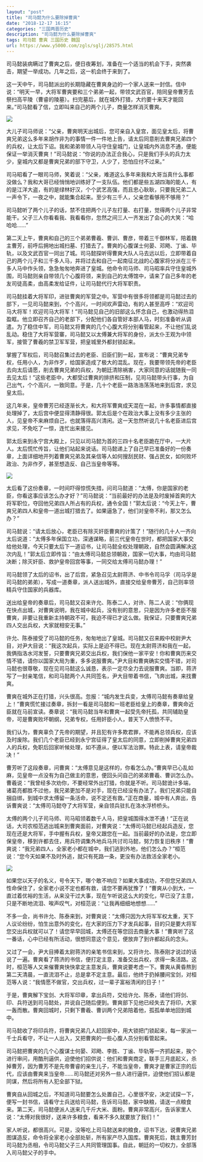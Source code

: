 ```yaml
---
layout: "post"
title: "司马懿为什么要除掉曹爽"
date: "2018-12-17 16:15"
categories: "三国两晋历史"
description: "司马懿为什么要除掉曹爽"
tags: 司马懿 曹爽 三国历史 魏国
url: https://www.y5000.com/zgls/sglj/28575.html
---
```






司马懿装病瞒过了曹爽之后，便日夜筹划，准备在一个适当的机会下手，突然袭击，期望一举成功。几年之后，这一机会终于来到了。

这一天中午，司马懿派出的长期隐藏在曹爽身边的一个家人送来一封信。信中说：“明天一早，大将军曹爽要和三个弟弟一起，带领文武百官，陪同皇帝曹芳去祭扫高平陵（曹睿的陵墓）。扫完墓后，就在城外打猎，大约要十来天才能回来。”司马懿看了信，立即叫来自己的两个儿子，商量怎样消灭曹爽。

![](https://img.y5000.com/uploads/allimg/180209/8-1P209111012963.jpg)

大儿子司马师说：“父亲，曹爽明天出城后，您可亲自入皇宫，面见皇太后，将曹爽兄弟这么多年来胡作非为的事情一件一件地上告，请太后同意削去曹爽兄弟四个的兵权，让太后下诏。我和弟弟带领人马守住皇城门，让皇城内外消息不通，便能保证一举消灭曹爽！”司马懿说：“你说的办法正合我心，只是我们手头的兵力太少，皇城内又都是曹爽兄弟的部下守卫，人少了，恐怕应付不过来。”

司马昭看了一眼司马师，笑着说：“父亲，难道这么多年来我和大哥当真什么事都没做么？我和大哥已经悄悄地训练好了一支队伍。他们都是些五湖四海的能人，有的是江洋大盗，有的是绿林好汉，个个武艺高强，而且忠心耿耿，只要我兄弟二人一声令下，一夜之中，就能集合起来。至少有三千人，父亲您看够用不够用？”

司马懿听了两个儿子的话，禁不住把两个儿子左打量、右打量，觉得两个儿子非常能干。父子三人你看看我、我看看你，忽然之间三人一齐发出了会心的大笑：“哈哈哈&hellip;&hellip;”

第二天上午，曹爽和自己的三个弟弟曹羲、曹训、曹彦，带着三千御林军，陪着魏主曹芳，前呼后拥地出城扫墓、打猎去了。曹爽的心腹谋士何晏、邓飏、丁谧、毕轨，以及文武百官一同出了城。司马懿探听得曹爽大队人马去远以后，立即带着自己的两个儿子和三千多人马，并将过去和自己一起南征北战的心腹家将分派在三千多人马中作头领，急急匆匆地奔进了皇城。他命令司马师、司马昭率兵守住皇城外围，司马懿则亲自带领几个心腹将领，来到自己的太傅馆中，请来了自己多年的老友司徒高柔，由高柔发给证件，让司马懿代行大将军职责。

司马懿挂着大将军印，进驻曹爽的军营之中。军营中有很多将领都是司马懿过去的部下，一见司马懿来到，个个高兴，一时间欢声雷动，有的人甚至高呼：“欢迎司马大将军！欢迎司马大将军！”司马懿见自己的旧部这么怀念自己，也激动得热泪盈眶。他立即召齐自己的老部下，分配他们各自管好本部人马，时刻准备听从调遣。为了稳住中军，司马懿又将曹爽的几个心腹大将分别看管起来，不让他们乱说乱动。稳住了大将军营寨，司马懿又以太傅兼大将军的身份，派太仆王观为中领军，接管了曹羲的禁卫军军营，把皇城里外都封锁起来。

掌握了军权后，司马懿召集过去的老臣、旧臣们到一起，宣布说：“曹爽兄弟专权，任用小人，为非作歹，给国家造成了极大的混乱。现在，我要带领先帝的老臣去向太后请愿，削去曹爽兄弟的兵权，为朝廷清除祸害，大家同意的话就随我一同去见太后！”这些老臣中，大都受过曹爽的排挤和压制，见司马懿带头行事，为自己出气，个个高兴，一致同意。于是，几十个老臣一路浩浩荡荡地来到后宫，求见皇太后。

这几年来，皇帝曹芳已经逐渐长大，和大将军曹爽成天混在一起，许多事情都直接处理掉了，太后宫中便显得清静得很。郭太后是个在政治大事上没有多少主张的人，见皇帝不来麻烦自己，也就落得高兴清闲。这一天忽然听说几十名老臣进后宫求见，不免吃了一惊，连忙出来接见。

郭太后来到永宁宫大殿上，只见以司马懿为首的三四十名老臣跪在厅中，一大片人。太后慌忙传旨，让他们站起来说话。司马懿递上了自己早已准备好的一份奏章，上面详细地开列着曹爽兄弟及其亲信等人如何搜刮民财、强占民女，如何败坏政治、为非作歹，甚至想造反、自己当皇帝等等。

![](https://img.y5000.com/uploads/allimg/180209/8-1P209111053960.jpg)

太后看了这份奏章，一时间吓得惊慌失措，问司马懿道：“太傅，你是国家的老臣，你看这事应该怎么办才好？”司马懿说：“当前最好的办法是及时废掉首爽的大将军职位，夺回他兄弟四人所占有的兵权，通令全国！”郭太后说：“今天上午，曹爽兄弟四人和皇帝一道出城打猎去了。如果逼急了，他们对皇帝不利，那又怎么办？”

司马懿说：“请太后放心，老臣已有除灭奸臣曹爽的计策了！”随行的几十人一齐向太后说道：“太傅多年保国立功，深通谋略，前三代皇帝在世时，都把国家大事交给他处理，今天只要太后下一道诏书，让司马懿全权处理朝政，自然会圆满解决这次内乱！”郭太后立即传旨：“由太傅司马懿总领朝政，国家一切大事，均由司马懿决断；除灭奸臣、救护皇帝回宫等事，一同交给太傅司马懿办理！”

司马懿领了太后的诏书，出了后宫，紧急召见太尉蒋济、中书令司马孚（司马孚是司马懿的弟弟），写成一道奏章，派人送出城外，直接交给皇帝曹芳，自己则率领精兵守住国家的兵器库。

送出给皇帝的奏章后，司马懿又召来许允、陈泰二人，对许、陈二人说：“你俩现在快点出城，对曹爽说明，我在城中起兵，没有别的意思，只是因为许多老臣不服曹爽，非要让我重新主持朝政不可，我迫不得已才这么做。我保证，只要曹爽兄弟四人交出兵权，大家就相安无事。”

许允、陈泰接受了司马懿的任务，匆匆地出了皇城。司马懿又召来殿中校尉尹大目，对尹大目说：“我这次起兵，实际上是迫不得已。现在太尉蒋济和我在一起，我俩指洛水河发誓，只要曹爽兄弟交出兵权，我们保他一家平安！你和曹爽历来交情不错，请你以国家大局为重，多多说服曹爽。”尹大目和曹爽确实交情不错，对司马懿也很尊敬，现在见司马懿这么诚恳，表示一定尽全力去说服曹爽。当即，蒋济写了一封亲笔信，和司马懿两个人共同签名，尹大目带着书信，飞奔出城，来找曹爽。

曹爽在城外正在打猎，兴头很高。忽报：“城内发生兵变，太傅司马懿有奏章给皇上！”曹爽慌忙接过奏章，拆封一看是司马懿和一班老臣给皇上的奏章，曹爽命近臣就在马前宣读。奏章说：“我司马懿当年和曹爽一起受先帝托孤，共同辅助皇帝，可是曹爽败坏朝纲，兄弟专权，任用奸臣小人，普天下人愤愤不平。

我们认为，曹爽辜负了先帝的期望，并且犯有许多欺君罪，不能再总领兵权，应该及时废除。我们几个老臣已经到永宁宫征得了皇太后的同意，立即削掉曹爽兄弟四人的兵权，免职后回家听候处理，如不遵从，便以军法治罪。特此上表，请皇帝裁决！”

曹芳听了这段奏章，问曹爽：“太傅意见是这样的，你看怎么办。”曹爽早已心乱如麻，见皇帝一点没有为自己做主的意思，便回头问自己的弟弟曹羲、曹训怎么办。曹羲说：“我曾经多次劝你，不要经常外出打猎，你就是不听。司马懿诡计多端，诸葛亮都胜不过他，我兄弟更加不是对手，现在已经没有办法了。我们兄弟只能自捆自绑，到城中求太傅留一条活命，说不定还有救。”正在商量，城中有人奔出，告诉曹爽说：“太傅司马懿夺了大将军营，亲自领兵驻扎在洛水浮桥桥头。

太傅的两个儿子司马师、司马昭领着数千人马，把皇城围得水泄不通！”正在说话，大司农桓范逃出城来到曹爽面前，对曹爽说：“太傅司马懿已经起兵造反，您现在还是大将军，手中握有兵权，皇帝又跟您在一起。当前最好的办法是，您立即保皇帝，移到许都去住，用兵符调集外地兵马共讨司马懿，努力恢复旧秩序！”曹爽说：“我兄弟四人，全家老小都在城中，我们逃到外地，他们怎么办？”桓范说：“您今天如果不及时外逃，就只有死路一条，更没有办法救活全家老小。

![](https://img.y5000.com/uploads/allimg/180209/8-1P20911110H24.jpg)

如果您以天子的名义，号令天下，哪个敢不响应？如果大事成功，不但您兄弟四人性命保住了，全家老小说不定也都有救，请您不要再犹豫了！”曹爽从小到大，一直过着优裕的生活，从来没干过大事，现在乍听说这么大的变化，早已没了主意，只是不断地流泪、唉声叹气，对桓范说：“让我再细细地想想&hellip;&hellip;”

不多一会，尚书许允、陈泰来到，对曹爽说：“太傅只因为大将军军权太重，天下人议论纷纷，怕生出意外的变化，在大家的压力下才发兵起事，目的只是要大将军您交出兵权就可以了！请您早早回城，太傅还在等您回去商量大事！”曹爽听了这一番话，心中已经有所活动，很想同意这个意见，便放弃了到许都起兵的念头。

又过了一会，尹大目捧着太尉蒋济的亲笔书信来到，又将许允、陈泰刚才说过的话说了一遍。曹爽看了蒋济的书信，便打定主意，准备交出兵权，求得一条活路。这时，桓范等人又来催曹爽快快拿定主意发兵，曹爽说要考虑一下。曹爽从黄昏熬到第二天清晨，一直流泪不止，总是拿不定主意。最后，他终于扔掉腰间宝剑，对桓范等人说：“我情愿不做官，交出兵权，过一辈子富裕清闲的日子！”

于是，曹爽解下宝剑、大将军印章，拿出兵符，交给许允、陈泰，请他们将剑、印、兵符送到司马懿处，并说自己随后便到。曹爽部下见他已经失去了将印，大家一轰而散。曹爽回城时，只剩下曹羲、曹训两个兄弟陪着他，孤孤单单地回到城中。

司马懿收了将印兵符，将曹爽兄弟几人赶回家中，用大锁把门锁起来，每一家派一千士兵看守，不让一人出入，又把曹爽的一些心腹人员分别看管起来。

司马懿把曹爽的几个心腹谋士何晏、邓飏、李胜、丁谧、毕轨等一齐抓起来，挨个进行审问，用酷刑逼供，迫使他们招供说：他们和曹爽商定，联手三月底起义，杀掉曹芳，因为曹芳不是先帝曹睿的亲生儿子，不能当皇帝，曹爽才是曹家正宗的后代，应该由曹爽来当皇帝&hellip;&hellip;司马懿还对另外一些人进行逼供，迫使他们招认都是同谋，然后将所有人犯全部下狱。

曹爽自从回城之后，不知道司马懿要怎么处置自己，心里很不安，决定试探一下，便写一封书信，请看守士兵送给司马懿，告诉司马懿，家中缺粮，请送一点粮食来。第二天，司马懿便派人送来几千斤大米、面粉。曹爽非常高兴，告诉家里人说：“太傅对我很好，送来许多粮食，看来不多久就要放了我们！”

家人听说，都很高兴。可是，没等吃上司马懿送来的粮食，诏书下达，说曹爽兄弟图谋造反，命令将全家老小全部处斩，所有家产尽入国库。曹爽死后，魏主曹芳封司马懿为丞相，令司马懿父子三人共同管理国事。自此，朝廷的一切权力，全部落入司马懿父子的手中。
